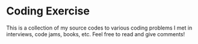 # Coding Exercise
This is a collection of my source codes to various coding problems I met in interviews, code jams, books, etc. Feel free to read and give comments! 
